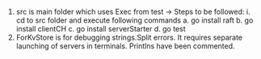 1. src is main folder which uses Exec from test
    -> Steps to be followed:
   i. cd to src folder and execute following commands
        a. go install raft
        b. go install clientCH
        c. go install serverStarter
        d. go test
2. ForKvStore is for debugging strings.Split errors. It requires separate launching of servers in terminals.
   Printlns have been commented.
